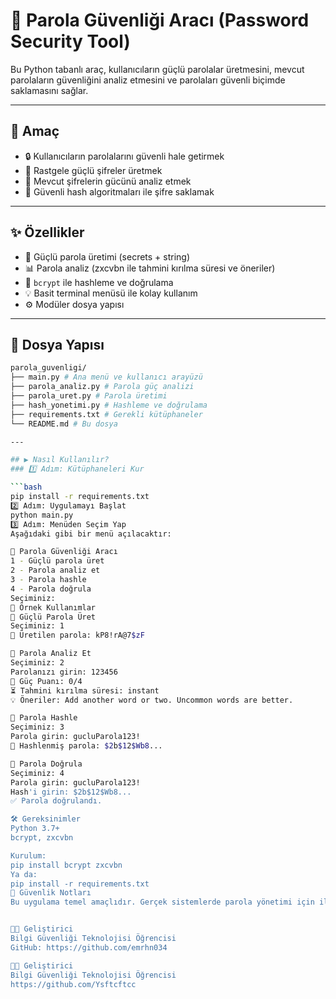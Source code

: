 # 🔐 Parola Güvenliği Aracı (Password Security Tool)

Bu Python tabanlı araç, kullanıcıların güçlü parolalar üretmesini, mevcut parolaların güvenliğini analiz etmesini ve parolaları güvenli biçimde saklamasını sağlar.

---

## 🎯 Amaç
- 🔒 Kullanıcıların parolalarını güvenli hale getirmek
- 🔑 Rastgele güçlü şifreler üretmek
- 🧠 Mevcut şifrelerin gücünü analiz etmek
- 🧂 Güvenli hash algoritmaları ile şifre saklamak

---
## ✨ Özellikler
- 🔢 Güçlü parola üretimi (secrets + string)
- 📊 Parola analiz (zxcvbn ile tahmini kırılma süresi ve öneriler)
- 🔐 `bcrypt` ile hashleme ve doğrulama
- 💡 Basit terminal menüsü ile kolay kullanım
- ⚙️ Modüler dosya yapısı

---

## 📁 Dosya Yapısı
```bash
parola_guvenligi/
├── main.py # Ana menü ve kullanıcı arayüzü
├── parola_analiz.py # Parola güç analizi
├── parola_uret.py # Parola üretimi
├── hash_yonetimi.py # Hashleme ve doğrulama
├── requirements.txt # Gerekli kütüphaneler
└── README.md # Bu dosya

---

## ▶️ Nasıl Kullanılır?
### 1️⃣ Adım: Kütüphaneleri Kur

```bash
pip install -r requirements.txt
2️⃣ Adım: Uygulamayı Başlat
python main.py
3️⃣ Adım: Menüden Seçim Yap
Aşağıdaki gibi bir menü açılacaktır:

🔐 Parola Güvenliği Aracı
1 - Güçlü parola üret
2 - Parola analiz et
3 - Parola hashle
4 - Parola doğrula
Seçiminiz:
🔁 Örnek Kullanımlar
🔑 Güçlü Parola Üret
Seçiminiz: 1
🔑 Üretilen parola: kP8!rA@7$zF

🧪 Parola Analiz Et
Seçiminiz: 2
Parolanızı girin: 123456
💪 Güç Puanı: 0/4
⏳ Tahmini kırılma süresi: instant
💡 Öneriler: Add another word or two. Uncommon words are better.

🧬 Parola Hashle
Seçiminiz: 3
Parola girin: gucluParola123!
🔐 Hashlenmiş parola: $2b$12$Wb8...

🔁 Parola Doğrula
Seçiminiz: 4
Parola girin: gucluParola123!
Hash'i girin: $2b$12$Wb8...
✅ Parola doğrulandı.

🛠️ Gereksinimler
Python 3.7+
bcrypt, zxcvbn

Kurulum:
pip install bcrypt zxcvbn
Ya da:
pip install -r requirements.txt
🔐 Güvenlik Notları
Bu uygulama temel amaçlıdır. Gerçek sistemlerde parola yönetimi için ilave güvenlik önlemleri gerek


👨‍💻 Geliştirici
Bilgi Güvenliği Teknolojisi Öğrencisi
GitHub: https://github.com/emrhn034

👨‍💻 Geliştirici
Bilgi Güvenliği Teknolojisi Öğrencisi
https://github.com/Ysftcftcc
